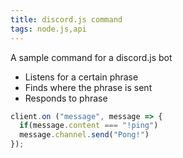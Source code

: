 ```yaml
---
title: discord.js command
tags: node.js,api
---
```


A sample command for a discord.js bot

- Listens for a certain phrase
- Finds where the phrase is sent
- Responds to phrase

```js
client.on ("message", message => {
  if(message.content === "!ping")
  message.channel.send("Pong!")
});
